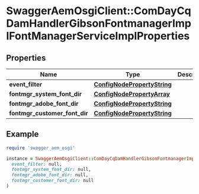 # SwaggerAemOsgiClient::ComDayCqDamHandlerGibsonFontmanagerImplFontManagerServiceImplProperties

## Properties

| Name | Type | Description | Notes |
| ---- | ---- | ----------- | ----- |
| **event_filter** | [**ConfigNodePropertyString**](ConfigNodePropertyString.md) |  | [optional] |
| **fontmgr_system_font_dir** | [**ConfigNodePropertyArray**](ConfigNodePropertyArray.md) |  | [optional] |
| **fontmgr_adobe_font_dir** | [**ConfigNodePropertyString**](ConfigNodePropertyString.md) |  | [optional] |
| **fontmgr_customer_font_dir** | [**ConfigNodePropertyString**](ConfigNodePropertyString.md) |  | [optional] |

## Example

```ruby
require 'swagger_aem_osgi'

instance = SwaggerAemOsgiClient::ComDayCqDamHandlerGibsonFontmanagerImplFontManagerServiceImplProperties.new(
  event_filter: null,
  fontmgr_system_font_dir: null,
  fontmgr_adobe_font_dir: null,
  fontmgr_customer_font_dir: null
)
```

